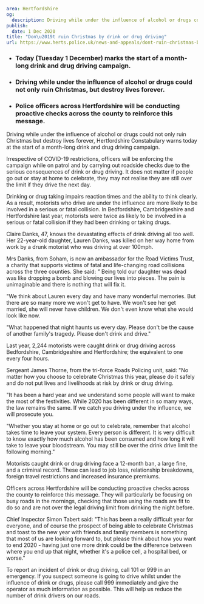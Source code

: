 ```yaml
area: Hertfordshire
og:
  description: Driving while under the influence of alcohol or drugs could not only ruin Christmas but destroy lives forever, Hertfordshire Constabulary warns today at the start of a month-long drink and drug driving campaign.
publish:
  date: 1 Dec 2020
title: "Don\u2019t ruin Christmas by drink or drug driving"
url: https://www.herts.police.uk/news-and-appeals/dont-ruin-christmas-by-drink-or-drug-driving-0935
```

* ### Today (Tuesday 1 December) marks the start of a month-long drink and drug driving campaign.

 * ### Driving while under the influence of alcohol or drugs could not only ruin Christmas, but destroy lives forever.

 * ### Police officers across Hertfordshire will be conducting proactive checks across the county to reinforce this message.

Driving while under the influence of alcohol or drugs could not only ruin Christmas but destroy lives forever, Hertfordshire Constabulary warns today at the start of a month-long drink and drug driving campaign.

Irrespective of COVID-19 restrictions, officers will be enforcing the campaign while on patrol and by carrying out roadside checks due to the serious consequences of drink or drug driving. It does not matter if people go out or stay at home to celebrate, they may not realise they are still over the limit if they drive the next day.

Drinking or drug taking impairs reaction times and the ability to think clearly. As a result, motorists who drive are under the influence are more likely to be involved in a serious or fatal collision. In Bedfordshire, Cambridgeshire and Hertfordshire last year, motorists were twice as likely to be involved in a serious or fatal collision if they had been drinking or taking drugs.

Claire Danks, 47, knows the devastating effects of drink driving all too well. Her 22-year-old daughter, Lauren Danks, was killed on her way home from work by a drunk motorist who was driving at over 100mph.

Mrs Danks, from Soham, is now an ambassador for the Road Victims Trust, a charity that supports victims of fatal and life-changing road collisions across the three counties. She said: _"_ Being told our daughter was dead was like dropping a bomb and blowing our lives into pieces. The pain is unimaginable and there is nothing that will fix it.

"We think about Lauren every day and have many wonderful memories. But there are so many more we won't get to have. We won't see her get married, she will never have children. We don't even know what she would look like now.

"What happened that night haunts us every day. Please don't be the cause of another family's tragedy. Please don't drink and drive."

Last year, 2,244 motorists were caught drink or drug driving across Bedfordshire, Cambridgeshire and Hertfordshire; the equivalent to one every four hours.

Sergeant James Thorne, from the tri-force Roads Policing unit, said: "No matter how you choose to celebrate Christmas this year, please do it safely and do not put lives and livelihoods at risk by drink or drug driving.

"It has been a hard year and we understand some people will want to make the most of the festivities. While 2020 has been different in so many ways, the law remains the same. If we catch you driving under the influence, we will prosecute you.

"Whether you stay at home or go out to celebrate, remember that alcohol takes time to leave your system. Every person is different. It is very difficult to know exactly how much alcohol has been consumed and how long it will take to leave your bloodstream. You may still be over the drink drive limit the following morning."

Motorists caught drink or drug driving face a 12-month ban, a large fine, and a criminal record. These can lead to job loss, relationship breakdowns, foreign travel restrictions and increased insurance premiums.

Officers across Hertfordshire will be conducting proactive checks across the county to reinforce this message. They will particularly be focusing on busy roads in the mornings, checking that those using the roads are fit to do so and are not over the legal driving limit from drinking the night before.

Chief Inspector Simon Tabert said: "This has been a really difficult year for everyone, and of course the prospect of being able to celebrate Christmas and toast to the new year with friends and family members is something that most of us are looking forward to, but please think about how you want to end 2020 - having just one more drink could be the difference between where you end up that night, whether it's a police cell, a hospital bed, or worse."

To report an incident of drink or drug driving, call 101 or 999 in an emergency. If you suspect someone is going to drive whilst under the influence of drink or drugs, please call 999 immediately and give the operator as much information as possible. This will help us reduce the number of drink drivers on our roads.
